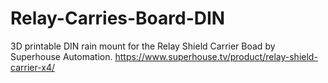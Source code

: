 # Relay-Carries-Board-DIN
3D printable DIN rain mount for the Relay Shield Carrier Boad by Superhouse Automation.
https://www.superhouse.tv/product/relay-shield-carrier-x4/
